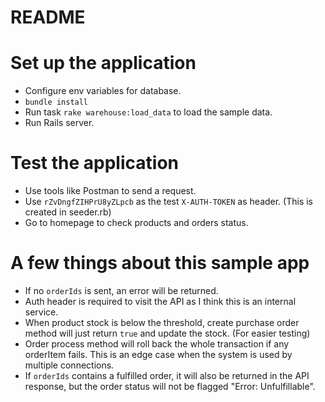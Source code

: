 # README

# Set up the application
  * Configure env variables for database.
  * `bundle install`
  * Run task `rake warehouse:load_data` to load the sample data.
  * Run Rails server.

# Test the application
  * Use tools like Postman to send a request.
  * Use `rZvDngfZIHPrU8yZLpcb` as the test `X-AUTH-TOKEN` as header. (This is created in seeder.rb)
  * Go to homepage to check products and orders status.

# A few things about this sample app
  * If no `orderIds` is sent, an error will be returned.
  * Auth header is required to visit the API as I think this is an internal service.
  * When product stock is below the threshold, create purchase order method will just return `true` and update the stock. (For easier testing)
  * Order process method will roll back the whole transaction if any orderItem fails. This is an edge case when the system is used by multiple connections.
  * If `orderIds` contains a fulfilled order, it will also be returned in the API response, but the order status will not be flagged "Error: Unfulfillable".
